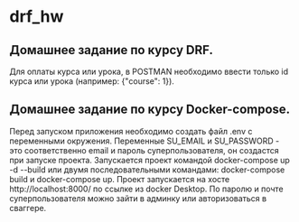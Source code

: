 # drf_hw
## Домашнее задание по курсу DRF.

Для оплаты курса или урока, в POSTMAN необходимо ввести только id курса или урока (например: {"course": 1}).

## Домашнее задание по курсу Docker-compose.

Перед запуском приложения необходимо создать файл .env с переменными окружения.
Переменные SU_EMAIL и SU_PASSWORD - это соответственно email и пароль суперпользователя,
он создастся при запуске проекта.
Запускается проект командой docker-compose up -d --build или двумя последовательными
командами: docker-compose build и docker-compose up.
Проект запускается на хосте http://localhost:8000/ по ссылке из docker Desktop.
По паролю и почте суперпользователя можно зайти в админку или авторизоваться в сваггере.

